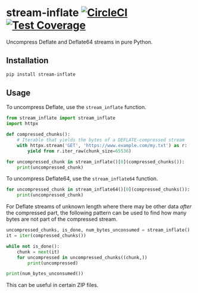 # stream-inflate [![CircleCI](https://circleci.com/gh/michalc/stream-inflate.svg?style=shield)](https://circleci.com/gh/michalc/stream-inflate) [![Test Coverage](https://api.codeclimate.com/v1/badges/1131e6ac6efb36647a9b/test_coverage)](https://codeclimate.com/github/michalc/stream-inflate/test_coverage)

Uncompress Deflate and Deflate64 streams in pure Python.


## Installation

```bash
pip install stream-inflate
```


## Usage

To uncompress Deflate, use the `stream_inflate` function.

```python
from stream_inflate import stream_inflate
import httpx

def compressed_chunks():
    # Iterable that yields the bytes of a DEFLATE-compressed stream
    with httpx.stream('GET', 'https://www.example.com/my.txt') as r:
        yield from r.iter_raw(chunk_size=65536)

for uncompressed_chunk in stream_inflate()[0](compressed_chunks()):
    print(uncompressed_chunk)
```

To uncompress Deflate64, use the `stream_inflate64` function.

```python
for uncompressed_chunk in stream_inflate64()[0](compressed_chunks()):
    print(uncompressed_chunk)
```

For Deflate streams of unknown length where there may be other data _after_ the compressed part, the following pattern can be used to find how many bytes are not part of the compressed stream.

```python
uncompressed_chunks, is_done, num_bytes_unconsumed = stream_inflate()
it = iter(compressed_chunks())

while not is_done():
    chunk = next(it)
    for uncompressed in uncompressed_chunks((chunk,))
        print(uncompressed)

print(num_bytes_unconsumed())
```

This can be useful in certain ZIP files.

